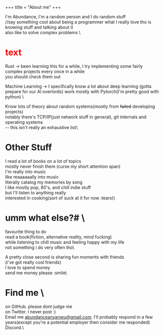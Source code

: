 +++
title = "About me"
+++

I'm Abundance, I'm a random person and I do random stuff \
//say something cool about being a programmer
what I really love tho is knowing stuff and talking about it \
also like to solve complex problems \



# <span style="color: red;">text</span>
Rust -> been learning this for a while, I try implementing some fairly complex projects every once in a while \
you should check them out 

Machine Learning -> I specifically know a lot about deep learning (gotta prepare for our AI overlords)
work mostly with Pytorch(I'm pretty good with python) \


Know lots of theory about random systems(mostly from ~~failed~~ developing projects) \
notably there's TCP/IP(just network stuff in general), git internals and operating systems\
-- this isn't really an exhaustive list\



# Other Stuff
I read a lot of books on a lot of topics\
mostly never finish them (curse my short attention span)\
I'm really into music \
like reaaaaaally into music \
literally catalog my memories by song \
I like mostly pop, 80's, and chill indie stuff \
but I'll listen to anything really \
interested in cooking(sort of suck at it for now :tears)\



# umm what else?# \
favourite thing to do \
read a book(fiction, alternative reality, mind fucking)\
while listening to chill music and feeling happy with my life \
not something i do very often tho\

A pretty close second is sharing fun moments with friends\
(i've got really cool friends)\
I love to spend money \
send me money please :smile\


# Find me \
on GitHub. please dont judge me \
on Twitter. I never post :)\
Email me abundanceanyanwu@gmail.com. I'll probably respond in a few years(except you're a potential employer 
then consider me responded)\
Discord.\
